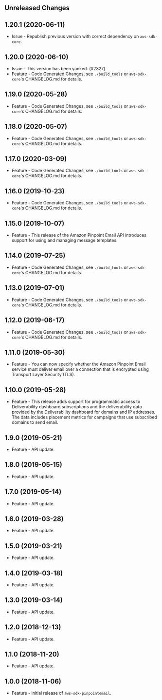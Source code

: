 Unreleased Changes
------------------

1.20.1 (2020-06-11)
------------------

* Issue - Republish previous version with correct dependency on `aws-sdk-core`.

1.20.0 (2020-06-10)
------------------

* Issue - This version has been yanked. (#2327).
* Feature - Code Generated Changes, see `./build_tools` or `aws-sdk-core`'s CHANGELOG.md for details.

1.19.0 (2020-05-28)
------------------

* Feature - Code Generated Changes, see `./build_tools` or `aws-sdk-core`'s CHANGELOG.md for details.

1.18.0 (2020-05-07)
------------------

* Feature - Code Generated Changes, see `./build_tools` or `aws-sdk-core`'s CHANGELOG.md for details.

1.17.0 (2020-03-09)
------------------

* Feature - Code Generated Changes, see `./build_tools` or `aws-sdk-core`'s CHANGELOG.md for details.

1.16.0 (2019-10-23)
------------------

* Feature - Code Generated Changes, see `./build_tools` or `aws-sdk-core`'s CHANGELOG.md for details.

1.15.0 (2019-10-07)
------------------

* Feature - This release of the Amazon Pinpoint Email API introduces support for using and managing message templates.

1.14.0 (2019-07-25)
------------------

* Feature - Code Generated Changes, see `./build_tools` or `aws-sdk-core`'s CHANGELOG.md for details.

1.13.0 (2019-07-01)
------------------

* Feature - Code Generated Changes, see `./build_tools` or `aws-sdk-core`'s CHANGELOG.md for details.

1.12.0 (2019-06-17)
------------------

* Feature - Code Generated Changes, see `./build_tools` or `aws-sdk-core`'s CHANGELOG.md for details.

1.11.0 (2019-05-30)
------------------

* Feature - You can now specify whether the Amazon Pinpoint Email service must deliver email over a connection that is encrypted using Transport Layer Security (TLS).

1.10.0 (2019-05-28)
------------------

* Feature - This release adds support for programmatic access to Deliverability dashboard subscriptions and the deliverability data provided by the Deliverability dashboard for domains and IP addresses. The data includes placement metrics for campaigns that use subscribed domains to send email.

1.9.0 (2019-05-21)
------------------

* Feature - API update.

1.8.0 (2019-05-15)
------------------

* Feature - API update.

1.7.0 (2019-05-14)
------------------

* Feature - API update.

1.6.0 (2019-03-28)
------------------

* Feature - API update.

1.5.0 (2019-03-21)
------------------

* Feature - API update.

1.4.0 (2019-03-18)
------------------

* Feature - API update.

1.3.0 (2019-03-14)
------------------

* Feature - API update.

1.2.0 (2018-12-13)
------------------

* Feature - API update.

1.1.0 (2018-11-20)
------------------

* Feature - API update.

1.0.0 (2018-11-06)
------------------

* Feature - Initial release of `aws-sdk-pinpointemail`.